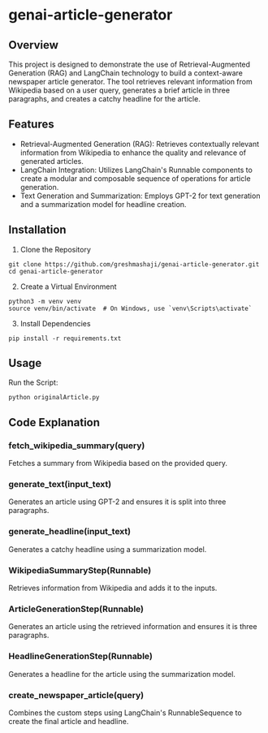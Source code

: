 # genai-article-generator

## Overview
This project is designed to demonstrate the use of Retrieval-Augmented Generation (RAG) and LangChain technology to build a context-aware newspaper article generator. The tool retrieves relevant information from Wikipedia based on a user query, generates a brief article in three paragraphs, and creates a catchy headline for the article.


## Features
- Retrieval-Augmented Generation (RAG): Retrieves contextually relevant information from Wikipedia to enhance the quality and relevance of generated articles.
- LangChain Integration: Utilizes LangChain's Runnable components to create a modular and composable sequence of operations for article generation.
- Text Generation and Summarization: Employs GPT-2 for text generation and a summarization model for headline creation.

## Installation
1. Clone the Repository
```
git clone https://github.com/greshmashaji/genai-article-generator.git
cd genai-article-generator
```
2. Create a Virtual Environment
```
python3 -m venv venv
source venv/bin/activate  # On Windows, use `venv\Scripts\activate`
```
3. Install Dependencies

```
pip install -r requirements.txt
```

## Usage
Run the Script:
```
python originalArticle.py
```

## Code Explanation

### fetch_wikipedia_summary(query)
Fetches a summary from Wikipedia based on the provided query.

### generate_text(input_text)
Generates an article using GPT-2 and ensures it is split into three paragraphs.

### generate_headline(input_text)
Generates a catchy headline using a summarization model.

### WikipediaSummaryStep(Runnable)
Retrieves information from Wikipedia and adds it to the inputs.

### ArticleGenerationStep(Runnable)
Generates an article using the retrieved information and ensures it is three paragraphs.

### HeadlineGenerationStep(Runnable)
Generates a headline for the article using the summarization model.

### create_newspaper_article(query)
Combines the custom steps using LangChain's RunnableSequence to create the final article and headline.


